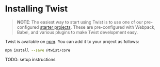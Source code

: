 # Installing Twist

> **NOTE**: The easiest way to start using Twist is to use one of our pre-configured [starter projects](./starter-projects.md). These are pre-configured with Webpack, Babel, and various plugins to make Twist development easy.

Twist is available on [npm](https://www.npmjs.com/package/@twist/core). You can add it to your project as follows:

```bash
npm install --save @twist/core
```

TODO: setup instructions
